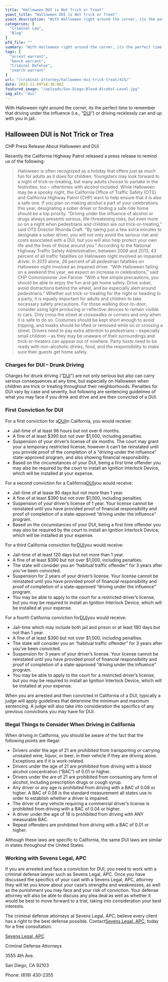 ```yaml
---
title: "Halloween DUI is Not Trick or Treat"
yoast_title: "Halloween DUI is Not Trick or Treat"
yoast_description: "With Halloween right around the corner, its the perfect time to remember that a DUI or driving recklessly can end up with you in jail."
categories: [
  "Criminal Law",
  "Blog"
]
pfd_file: ""
summary: "With Halloween right around the corner, its the perfect time to remember that driving under the influence (i.e., “DUI“) or driving recklessly can end up with you in jail. CHP Press Release About Halloween and DUI Recently the California Highway Patrol released a press release to remind us of the following: Halloween is often recognized"
tags: [
  "arrest warrant",
  "bench warrant",
  "Criminal Defense",
  "search warrant"
]
url: "/criminal-attorney/halloween-dui-trick-treat/415/"
date: 2022-11-09T18:30:00Z
featured_image: "/uploads/San-Diego-Blood-Alcohol-Level.jpg"
img_alt: "dui"
---
```

With Halloween right around the corner, its the perfect time to remember that driving under the influence (i.e., “[DUI](https://www.sevenslegal.com/)“) or driving recklessly can end up with you in jail.

## Halloween DUI is Not Trick or Trea

CHP Press Release About Halloween and DUI

Recently the California Highway Patrol released a press release to remind us of the following:

> Halloween is often recognized as a holiday that offers just as much fun for adults as it does for children. Youngsters may look forward to a night of trick-or-treating, but many adults choose to partake in the festivities, too – oftentimes with alcohol included. While Halloween may be a spooky night, the California Office of Traffic Safety (OTS) and California Highway Patrol (CHP) want to help ensure that it is also a safe one. If you plan on making alcohol a part of your celebrations this year, designating a sober driver or finding a safe ride home should be a top priority. “Driving under the influence of alcohol or drugs always presents serious, life-threatening risks, but even more so on a night when pedestrians and children are out trick-or-treating,” said OTS Director Rhonda Craft. “By taking just a few extra minutes to designate a sober driver, you will not only avoid the serious risk and costs associated with a DUI, but you will also help protect your own life and the lives of those around you.” According to the National Highway Traffic Safety Administration, between 2009 and 2013, 43 percent of all traffic fatalities on Halloween night involved an impaired driver. In 2013 alone, 26 percent of all pedestrian fatalities on Halloween night involved an impaired driver. “With Halloween falling on a weekend this year, we expect an increase in celebrations,” said CHP Commissioner Joe Farrow. “With a few simple precautions, you should be able to enjoy the fun and get home safely. Drive sober, avoid distractions behind the wheel, and be especially alert around pedestrians.” Whether out trick-or-treating for the night or heading to a party, it is equally important for adults and children to take necessary safety precautions. For those walking door-to-door, consider using light producing or reflective devices to remain visible to cars. Only cross the street at crosswalks or corners and only when it is safe to do so. Costumes should be kept short enough to avoid tripping, and masks should be lifted or removed while on or crossing a street. Drivers need to pay extra attention to pedestrians – especially small children – as they may be unaware of their surroundings and trick-or-treaters can appear out of nowhere. Party hosts need to be ready with non-alcoholic drinks, food, and the responsibility to make sure their guests get home safely.

### Charges for DUI – Drunk Driving

Charges for drunk driving (“[DUI](https://www.sevenslegal.com/)“) are not only serious but also can carry serious consequences at any time, but especially on Halloween when children are trick or treating throughout their neighborhoods. Penalties for DUI vary by case and severity, but following are sentencing guidelines of what you may face if you drink and drive and are then convicted of a DUI.

### First Conviction for DUI

For a first conviction for a[DUI](https://www.sevenslegal.com/)in California, you would receive:

* Jail-time of at least 96 hours but not over 6 months.
* A fine of at least $390 but not over $1,000, including penalties.
* Suspension of your driver’s license of six months. The court may grant your a temporary restricted license, however it can’t be reinstated until you provide proof of the completion of a “driving under the influence” state-approved program, and also showing financial responsibility.
* Based on the circumstances of your DUI, being a first time offender you may also be required by the court to install an Ignition Interlock Device, which will be installed at your expense.

For a second conviction for a California[DUI](https://www.sevenslegal.com/)you would receive:

* Jail-time of at lease 90 days but not more than 1 year.
* A fine of at least $390 but not over $1,000, including penalties.
* Suspension of your driver’s license of 1 year. Your license cannot be reinstated until you have provided proof of financial responsibility and proof of completion of a state-approved “driving under the influence” program.
* Based on the circumstances of your DUI, being a first time offender you may also be required by the court to install an Ignition Interlock Device, which will be installed at your expense.

For a third California conviction for[DUI](https://www.sevenslegal.com/)you would receive:

* Jail-time of at least 120 days but not more than 1 year.
* A fine of at least $390 but not over $1,000, including penalties.
* The state will consider you an “habitual traffic offender” for 3 years after you’ve been convicted.
* Suspension for 2 years of your driver’s license. Your license cannot be reinstated until you have provided proof of financial responsibility and proof of completion of a state-approved “driving under the influence” program.
* You may be able to apply to the court for a restricted driver’s license, but you may be required to install an Ignition Interlock Device, which will be installed at your expense.

For a fourth California conviction for[DUI](https://www.sevenslegal.com/)you would receive:

* Jail-time which may include both jail and prison or at least 180 days but not than 1 year.
* A fine of at least $390 but not over $1,000, including penalties.
* The state will consider you an “habitual traffic offender” for 3 years after you’ve been convicted.
* Suspension for 3 years of your driver’s license. Your license cannot be reinstated until you have provided proof of financial responsibility and proof of completion of a state-approved “driving under the influence” program.
* You may be able to apply to the court for a restricted driver’s license, but you may be required to install an Ignition Interlock Device, which will be installed at your expense.

When you are arrested and then convicted in California of a DUI, typically a judge will apply guidelines that determine the minimum and maximum sentencing. A judge will also take into consideration the specifics of any previous convictions you may have for DUI.

### Illegal Things to Consider When Driving in California

When driving in California, you should be aware of the fact that the following points are illegal:

* Drivers under the age of 21 are prohibited from transporting or carrying unsealed wine, liquor, or beer, in their vehicle if they are driving alone. Exceptions are if it is work-related.
* Drivers under the age of 21 are prohibited from driving with a blood alcohol concentration (“BAC”) of 0.01 or higher.
* Drivers under the are of 21 are prohibited from consuming any form of alcohol, including prescription drugs or cough syrup.
* Any driver or any age is prohibited from driving with a BAC of 0.08 or higher. A BAC of 0.08 is the standard measurement all states use in order to establish whether a driver is impaired.
* The driver of any vehicle requiring a commercial driver’s license is prohibited from driving with a BAC of 0.04 or higher.
* A driver under the age of 18 is prohibited from driving with ANY measurable BAC.
* Repeat offenders are prohibited from driving with a BAC of 0.01 or higher.

Although these laws are specific to California, the same DUI laws are similar in states throughout the United States.

### Working with Sevens Legal, APC

If you are arrested and face a conviction for DUI, you need to work with a criminal defense lawyer such as Sevens Legal, APC. Once you have discussed the specifics of your cast with a Sevens Legal, APC, attorney they will let you know about your case’s strengths and weaknesses, as well as the punishment you may face and your risk of conviction. Your defense attorney will also be able to discuss any plea deal as well as whether it would be best to move forward to a trial, taking into consideration your best interests.

The criminal defense attorneys at Sevens Legal, APC, believe every client has a right to the best defense possible. Contact[Sevens Legal, APC](https://www.sevenslegal.com/ "Sevens Legal, APC"), today for a free consultation.

[Sevens Legal, APC](https://www.sevenslegal.com/ "Sevens Legal, APC")

Criminal Defense Attorneys

3555 4th Ave.

San Diego, CA 92103

Phone: (619) 430-2355